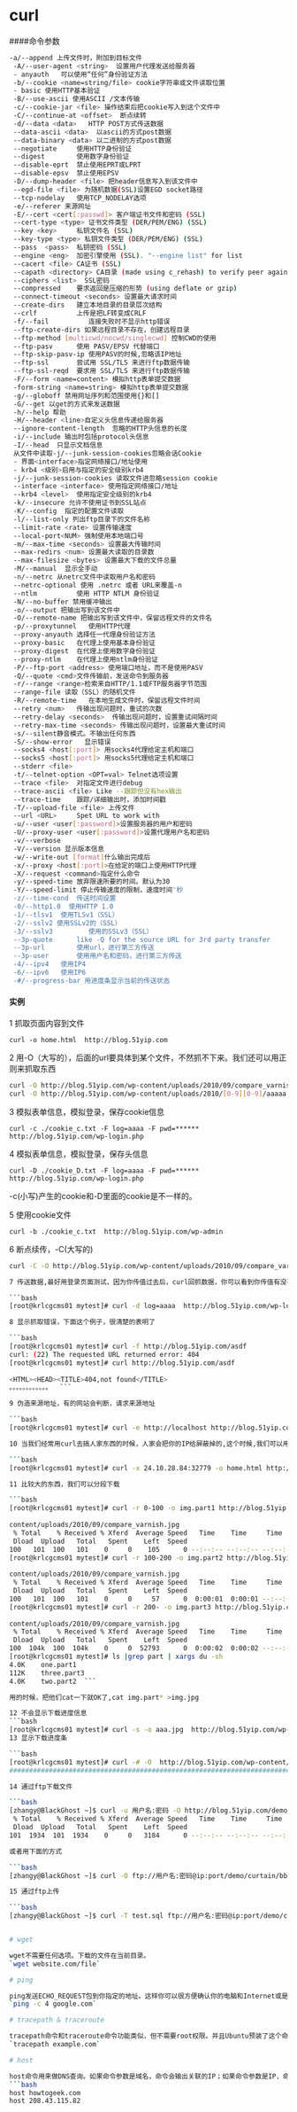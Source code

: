 # curl

####命令参数  

```bash
-a/--append 上传文件时，附加到目标文件  
 -A/--user-agent <string>  设置用户代理发送给服务器  
 - anyauth   可以使用“任何”身份验证方法  
 -b/--cookie <name=string/file> cookie字符串或文件读取位置  
 - basic 使用HTTP基本验证  
 -B/--use-ascii 使用ASCII /文本传输  
 -c/--cookie-jar <file> 操作结束后把cookie写入到这个文件中  
 -C/--continue-at <offset>  断点续转  
 -d/--data <data>   HTTP POST方式传送数据  
 --data-ascii <data>  以ascii的方式post数据  
 --data-binary <data> 以二进制的方式post数据  
 --negotiate     使用HTTP身份验证  
 --digest        使用数字身份验证  
 --disable-eprt  禁止使用EPRT或LPRT  
 --disable-epsv  禁止使用EPSV  
 -D/--dump-header <file> 把header信息写入到该文件中  
 --egd-file <file> 为随机数据(SSL)设置EGD socket路径  
 --tcp-nodelay   使用TCP_NODELAY选项  
 -e/--referer 来源网址  
 -E/--cert <cert[:passwd]> 客户端证书文件和密码 (SSL)  
 --cert-type <type> 证书文件类型 (DER/PEM/ENG) (SSL)  
 --key <key>     私钥文件名 (SSL)  
 --key-type <type> 私钥文件类型 (DER/PEM/ENG) (SSL)  
 --pass  <pass>  私钥密码 (SSL)  
 --engine <eng>  加密引擎使用 (SSL). "--engine list" for list  
 --cacert <file> CA证书 (SSL)  
 --capath <directory> CA目录 (made using c_rehash) to verify peer against (SSL)  
 --ciphers <list>  SSL密码  
 --compressed    要求返回是压缩的形势 (using deflate or gzip)  
 --connect-timeout <seconds> 设置最大请求时间  
 --create-dirs   建立本地目录的目录层次结构  
 --crlf          上传是把LF转变成CRLF  
 -f/--fail          连接失败时不显示http错误  
 --ftp-create-dirs 如果远程目录不存在，创建远程目录  
 --ftp-method [multicwd/nocwd/singlecwd] 控制CWD的使用  
 --ftp-pasv      使用 PASV/EPSV 代替端口  
 --ftp-skip-pasv-ip 使用PASV的时候,忽略该IP地址  
 --ftp-ssl       尝试用 SSL/TLS 来进行ftp数据传输  
 --ftp-ssl-reqd  要求用 SSL/TLS 来进行ftp数据传输  
 -F/--form <name=content> 模拟http表单提交数据  
 -form-string <name=string> 模拟http表单提交数据  
 -g/--globoff 禁用网址序列和范围使用{}和[]  
 -G/--get 以get的方式来发送数据  
 -h/--help 帮助  
 -H/--header <line>自定义头信息传递给服务器  
 --ignore-content-length  忽略的HTTP头信息的长度  
 -i/--include 输出时包括protocol头信息  
 -I/--head  只显示文档信息  
 从文件中读取-j/--junk-session-cookies忽略会话Cookie  
 - 界面<interface>指定网络接口/地址使用  
 - krb4 <级别>启用与指定的安全级别krb4  
 -j/--junk-session-cookies 读取文件进忽略session cookie  
 --interface <interface> 使用指定网络接口/地址  
 --krb4 <level>  使用指定安全级别的krb4  
 -k/--insecure 允许不使用证书到SSL站点  
 -K/--config  指定的配置文件读取  
 -l/--list-only 列出ftp目录下的文件名称  
 --limit-rate <rate> 设置传输速度  
 --local-port<NUM> 强制使用本地端口号  
 -m/--max-time <seconds> 设置最大传输时间  
 --max-redirs <num> 设置最大读取的目录数  
 --max-filesize <bytes> 设置最大下载的文件总量  
 -M/--manual  显示全手动  
 -n/--netrc 从netrc文件中读取用户名和密码  
 --netrc-optional 使用 .netrc 或者 URL来覆盖-n  
 --ntlm          使用 HTTP NTLM 身份验证  
 -N/--no-buffer 禁用缓冲输出  
 -o/--output 把输出写到该文件中  
 -O/--remote-name 把输出写到该文件中，保留远程文件的文件名  
 -p/--proxytunnel   使用HTTP代理  
 --proxy-anyauth 选择任一代理身份验证方法  
 --proxy-basic   在代理上使用基本身份验证  
 --proxy-digest  在代理上使用数字身份验证  
 --proxy-ntlm    在代理上使用ntlm身份验证  
 -P/--ftp-port <address> 使用端口地址，而不是使用PASV  
 -Q/--quote <cmd>文件传输前，发送命令到服务器  
 -r/--range <range>检索来自HTTP/1.1或FTP服务器字节范围  
 --range-file 读取（SSL）的随机文件  
 -R/--remote-time   在本地生成文件时，保留远程文件时间  
 --retry <num>   传输出现问题时，重试的次数  
 --retry-delay <seconds>  传输出现问题时，设置重试间隔时间  
 --retry-max-time <seconds> 传输出现问题时，设置最大重试时间  
 -s/--silent静音模式。不输出任何东西  
 -S/--show-error   显示错误  
 --socks4 <host[:port]> 用socks4代理给定主机和端口  
 --socks5 <host[:port]> 用socks5代理给定主机和端口  
 --stderr <file>  
 -t/--telnet-option <OPT=val> Telnet选项设置  
 --trace <file>  对指定文件进行debug  
 --trace-ascii <file> Like --跟踪但没有hex输出  
 --trace-time    跟踪/详细输出时，添加时间戳  
 -T/--upload-file <file> 上传文件  
 --url <URL>     Spet URL to work with  
 -u/--user <user[:password]>设置服务器的用户和密码  
 -U/--proxy-user <user[:password]>设置代理用户名和密码  
 -v/--verbose  
 -V/--version 显示版本信息  
 -w/--write-out [format]什么输出完成后  
 -x/--proxy <host[:port]>在给定的端口上使用HTTP代理  
 -X/--request <command>指定什么命令  
 -y/--speed-time 放弃限速所要的时间。默认为30  
 -Y/--speed-limit 停止传输速度的限制，速度时间'秒  
 -z/--time-cond  传送时间设置  
 -0/--http1.0  使用HTTP 1.0  
 -1/--tlsv1  使用TLSv1（SSL）  
 -2/--sslv2 使用SSLv2的（SSL）  
 -3/--sslv3         使用的SSLv3（SSL）  
 --3p-quote      like -Q for the source URL for 3rd party transfer  
 --3p-url        使用url，进行第三方传送  
 --3p-user       使用用户名和密码，进行第三方传送  
 -4/--ipv4   使用IP4  
 -6/--ipv6   使用IP6  
 -#/--progress-bar 用进度条显示当前的传送状态  
```

#### 实例  

1  抓取页面内容到文件  

`curl -o home.html  http://blog.51yip.com  `

2 用-O（大写的），后面的url要具体到某个文件，不然抓不下来。我们还可以用正则来抓取东西  

```bash
curl -O http://blog.51yip.com/wp-content/uploads/2010/09/compare_varnish.jpg  
curl -O http://blog.51yip.com/wp-content/uploads/2010/[0-9][0-9]/aaaaa.jpg 
```

3 模拟表单信息，模拟登录，保存cookie信息  

`curl -c ./cookie_c.txt -F log=aaaa -F pwd=****** http://blog.51yip.com/wp-login.php `

4 模拟表单信息，模拟登录，保存头信息  

`curl -D ./cookie_D.txt -F log=aaaa -F pwd=****** http://blog.51yip.com/wp-login.php`

-c(小写)产生的cookie和-D里面的cookie是不一样的。

5 使用cookie文件  

`curl -b ./cookie_c.txt  http://blog.51yip.com/wp-admin `

6 断点续传，-C(大写的)  

```bash
curl -C -O http://blog.51yip.com/wp-content/uploads/2010/09/compare_varnish.jpg```

7 传送数据,最好用登录页面测试，因为你传值过去后，curl回抓数据，你可以看到你传值有没有成功  

```bash
[root@krlcgcms01 mytest]# curl -d log=aaaa  http://blog.51yip.com/wp-login.php  ```

8 显示抓取错误，下面这个例子，很清楚的表明了  

```bash
[root@krlcgcms01 mytest]# curl -f http://blog.51yip.com/asdf  
curl: (22) The requested URL returned error: 404  
[root@krlcgcms01 mytest]# curl http://blog.51yip.com/asdf  
  
<HTML><HEAD><TITLE>404,not found</TITLE>  
。。。。。。。。。。。。  ```

9 伪造来源地址，有的网站会判断，请求来源地址 

```bash
[root@krlcgcms01 mytest]# curl -e http://localhost http://blog.51yip.com/wp-login.php  ```

10 当我们经常用curl去搞人家东西的时候，人家会把你的IP给屏蔽掉的,这个时候,我们可以用代理  

```bash
[root@krlcgcms01 mytest]# curl -x 24.10.28.84:32779 -o home.html http://blog.51yip.com  ```

11 比较大的东西，我们可以分段下载  

```bash
[root@krlcgcms01 mytest]# curl -r 0-100 -o img.part1 http://blog.51yip.com/wp-  
  
content/uploads/2010/09/compare_varnish.jpg  
 % Total    % Received % Xferd  Average Speed   Time    Time     Time  Current  
 Dload  Upload   Total   Spent    Left  Speed  
100   101  100   101    0     0    105      0 --:--:-- --:--:-- --:--:--     0  
[root@krlcgcms01 mytest]# curl -r 100-200 -o img.part2 http://blog.51yip.com/wp-  
  
content/uploads/2010/09/compare_varnish.jpg  
 % Total    % Received % Xferd  Average Speed   Time    Time     Time  Current  
 Dload  Upload   Total   Spent    Left  Speed  
100   101  100   101    0     0     57      0  0:00:01  0:00:01 --:--:--     0  
[root@krlcgcms01 mytest]# curl -r 200- -o img.part3 http://blog.51yip.com/wp-  
  
content/uploads/2010/09/compare_varnish.jpg  
 % Total    % Received % Xferd  Average Speed   Time    Time     Time  Current  
 Dload  Upload   Total   Spent    Left  Speed  
100  104k  100  104k    0     0  52793      0  0:00:02  0:00:02 --:--:-- 88961  
[root@krlcgcms01 mytest]# ls |grep part | xargs du -sh  
4.0K    one.part1  
112K    three.part3  
4.0K    two.part2  ```

用的时候，把他们cat一下就OK了,cat img.part* >img.jpg  

12 不会显示下载进度信息  
```bash
[root@krlcgcms01 mytest]# curl -s -o aaa.jpg  http://blog.51yip.com/wp-content/uploads/2010/09/compare_varnish.jpg  ```
13 显示下载进度条  

```bash
[root@krlcgcms01 mytest]# curl -# -O  http://blog.51yip.com/wp-content/uploads/2010/09/compare_varnish.jpg  
######################################################################## 100.0%  ```

14 通过ftp下载文件  

```bash
[zhangy@BlackGhost ~]$ curl -u 用户名:密码 -O http://blog.51yip.com/demo/curtain/bbstudy_files/style.css  
 % Total    % Received % Xferd  Average Speed   Time    Time     Time  Current  
 Dload  Upload   Total   Spent    Left  Speed  
101  1934  101  1934    0     0   3184      0 --:--:-- --:--:-- --:--:--  7136  ```

或者用下面的方式  

```bash
[zhangy@BlackGhost ~]$ curl -O ftp://用户名:密码@ip:port/demo/curtain/bbstudy_files/style.css  ```

15 通过ftp上传  

```bash
[zhangy@BlackGhost ~]$ curl -T test.sql ftp://用户名:密码@ip:port/demo/curtain/bbstudy_files/ ```


# wget  

wget不需要任何选项。下载的文件在当前目录。  
`wget website.com/file`

# ping  

ping发送ECHO_REQUEST包到你指定的地址。这样你可以很方便确认你的电脑和Internet或是一个指定的IP地址是不是通的。使用 -c 开关，可以指定发送ECHO_REQUEST包的个数。  
`ping -c 4 google.com`

# tracepath & traceroute  

tracepath命令和traceroute命令功能类似，但不需要root权限。并且Ubuntu预装了这个命令，traceroute命令没有预装的。tracepath追踪出到指定的目的地址的网络路径，并给出在路径上的每一跳（hop）。如果你的网络有问题或是慢了，tracepath可以查出网络在哪里断了或是慢了。  
`tracepath example.com`  

# host  

host命令用来做DNS查询。如果命令参数是域名，命令会输出关联的IP；如果命令参数是IP，命令则输出关联的域名。  
```bash
host howtogeek.com
host 208.43.115.82
```